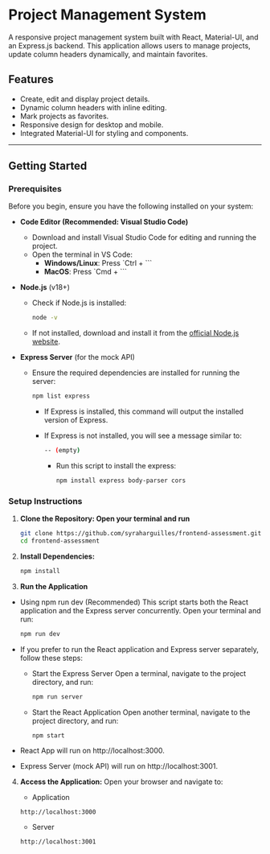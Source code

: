 # **Project Management System**

A responsive project management system built with React, Material-UI, and an Express.js backend. This application allows users to manage projects, update column headers dynamically, and maintain favorites.

## **Features**
- Create, edit and display project details.
- Dynamic column headers with inline editing.
- Mark projects as favorites.
- Responsive design for desktop and mobile.
- Integrated Material-UI for styling and components.

---

## **Getting Started**

### **Prerequisites**

Before you begin, ensure you have the following installed on your system:

- **Code Editor (Recommended: Visual Studio Code)**
  - Download and install Visual Studio Code for editing and running the project.
  - Open the terminal in VS Code:
    - **Windows/Linux**: Press `Ctrl + ```
    - **MacOS**: Press `Cmd + ```

- **Node.js** (v18+)
  - Check if Node.js is installed:
    ```bash
    node -v
    ```
  - If not installed, download and install it from the [official Node.js website](https://nodejs.org/).

- **Express Server** (for the mock API)
  - Ensure the required dependencies are installed for running the server:
    ```bash
    npm list express
    ```
    - If Express is installed, this command will output the installed version of Express.
    
    - If Express is not installed, you will see a message similar to:
      ```bash
      -- (empty)
      ```

      - Run this script to install the express:
        ```bash
        npm install express body-parser cors
        ```

### **Setup Instructions**
1. **Clone the Repository: Open your terminal and run**
   ```bash
   git clone https://github.com/syraharguilles/frontend-assessment.git
   cd frontend-assessment
   ```

2. **Install Dependencies:**
   ```bash
   npm install
   ```

3. **Run the Application**
  - Using npm run dev (Recommended)
    This script starts both the React application and the Express server concurrently. Open your terminal and run:
    ```bash
    npm run dev
    ```

  - If you prefer to run the React application and Express server separately, follow these steps:

    - Start the Express Server
      Open a terminal, navigate to the project directory, and run:
      ```bash
      npm run server
      ```
    - Start the React Application
      Open another terminal, navigate to the project directory, and run:
      ```bash
      npm start
      ```
  
  - React App will run on http://localhost:3000.
  - Express Server (mock API) will run on http://localhost:3001.

4. **Access the Application:**
   Open your browser and navigate to:
   - Application
   ```text
   http://localhost:3000
   ```

   - Server
   ```text
   http://localhost:3001
   ```
